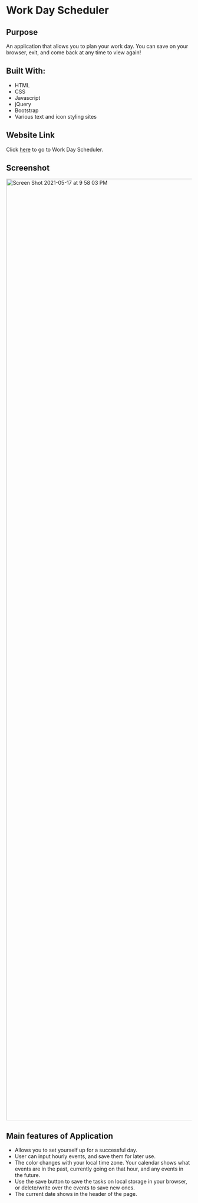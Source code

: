 # Work Day Scheduler


## Purpose

An application that allows you to plan your work day.  You can save on your browser, exit, and come back at any time to view again!


## Built With:

- HTML
- CSS
- Javascript
- jQuery
- Bootstrap
- Various text and icon styling sites


## Website Link

Click [here](https://marksherm04.github.io/work-day-schedule/) to go to Work Day Scheduler.


## Screenshot

<img width="2552" alt="Screen Shot 2021-05-17 at 9 58 03 PM" src="https://user-images.githubusercontent.com/81338255/118578905-05137400-b75b-11eb-84b5-935ab8b2bd54.png">


## Main features of Application

- Allows you to set yourself up for a successful day.
- User can input hourly events, and save them for later use.
- The color changes with your local time zone. Your calendar shows what events are in the past, currently going on that hour, and any events in the future.
- Use the save button to save the tasks on local storage in your browser, or delete/write over the events to save new ones.  
- The current date shows in the header of the page.
